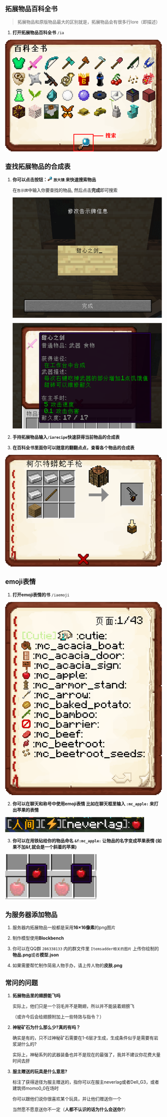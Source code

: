 ## 拓展物品百科全书
> 拓展物品和原版物品最大的区别就是，拓展物品会有很多行lore（即描述）

1. **打开拓展物品百科全书** `/ia`

![拓展物品百科全书](pics/iabook.png)

## 查找拓展物品的合成表

1. **你可以点击按钮：<img src="pics/icon_search.png" class="icon"/> `放大镜`  来快速搜索物品**

    在`告示牌`中输入你要查找的物品, 然后点击**完成**即可搜索

    ![搜索拓展物品](pics/search1.png)

    ![甜心之剑](pics/search2.png)


2. **手持拓展物品输入`/iarecipe`快速获得当前物品的合成表**

3. **在百科全书里面你可以随意的翻翻点点，查看各个物品的合成表**

![柯尔特蟒蛇手枪的合成表](pics/iarecipe.png)

## emoji表情
1. **打开emoji表情的书** `/iaemoji`

![emoji表情书](pics/iaemoji.png)

2. **你可以在聊天和称号中使用emoji表情 比如在聊天框里输入 `:mc_apple:` 来打出苹果的表情**

![在聊天栏里输入一个苹果emoji](pics/applechat.png)

3. **你可以在用铁砧给你的物品命名 `&f:mc_apple:` 让物品的名字变成苹果表情 (如果不加&f,就会是一个斜着的苹果)**

<img src="pics/apple.png" class="size" alt="给苹果命名为emoji的苹果"/>

## 为服务器添加物品

1. 服务器内拓展物品一般都是采用**16×16像素**的png图片

2. 制作模型使用**Blockbench**

3. 你可以在QQ群 `286338133` 内的群文件里 `Itemsadder相关的图片` 上传你绘制的**物品.png**或者**模型.json**

4. 如果需要帮忙制作简易人物手办，请上传人物的**皮肤.png**

## 常问的问题

1. **拓展物品里的翅膀能飞吗**

    实际上，他们只是一个羽毛并不是鞘翅，所以并不能装着翅膀飞

    （或许今后会给翅膀附加上一些特效与指令？）

2. **神秘矿石为什么那么少?真的有吗？**

    确实是有的，只不过神秘矿石需要在1-6层才生成，生成条件似乎是需要有岩浆湖什么的?

    实际上，神秘系列的武器装备也并不是现在的最强了，我并不建议你花费大量时间去肝

3. **服主赠送的玩具是什么意思?**

    标注了获得途径为服主赠送的，指你可以在服主neverlag或者Dell_G3，或者建筑师momo0_0在场时

    你可以跟他们说你很喜欢某个玩具，并让他们赠送你一个

    当然愿不愿意送你不一定（**人都不认识的话为什么会送你?**）